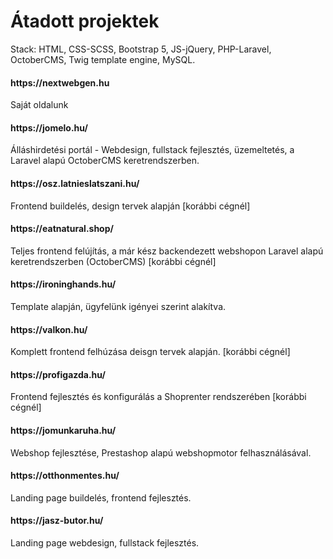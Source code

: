 # Átadott projektek

Stack: HTML, CSS-SCSS, Bootstrap 5, JS-jQuery, PHP-Laravel, OctoberCMS, Twig template engine, MySQL.

<h4>https://nextwebgen.hu</h4>
Saját oldalunk

<h4>https://jomelo.hu/</h4>
Álláshirdetési portál - Webdesign, fullstack fejlesztés, üzemeltetés, a Laravel alapú OctoberCMS keretrendszerben.

<h4>https://osz.latnieslatszani.hu/</h4>
Frontend buildelés, design tervek alapján [korábbi cégnél]

<h4>https://eatnatural.shop/</h4>
Teljes frontend felújítás, a már kész backendezett webshopon Laravel alapú keretrendszerben (OctoberCMS) [korábbi cégnél]

<h4>https://ironinghands.hu/</h4>
Template alapján, ügyfelünk igényei szerint alakítva.

<h4>https://valkon.hu/</h4>
Komplett frontend felhúzása deisgn tervek alapján. [korábbi cégnél]

<h4>https://profigazda.hu/</h4>
Frontend fejlesztés és konfigurálás a Shoprenter rendszerében [korábbi cégnél]

<h4>https://jomunkaruha.hu/</h4>
Webshop fejlesztése, Prestashop alapú webshopmotor felhasználásával.

<h4>https://otthonmentes.hu/</h4>
Landing page buildelés, frontend fejlesztés.

<h4>https://jasz-butor.hu/</h4>
Landing page webdesign, fullstack fejlesztés.
